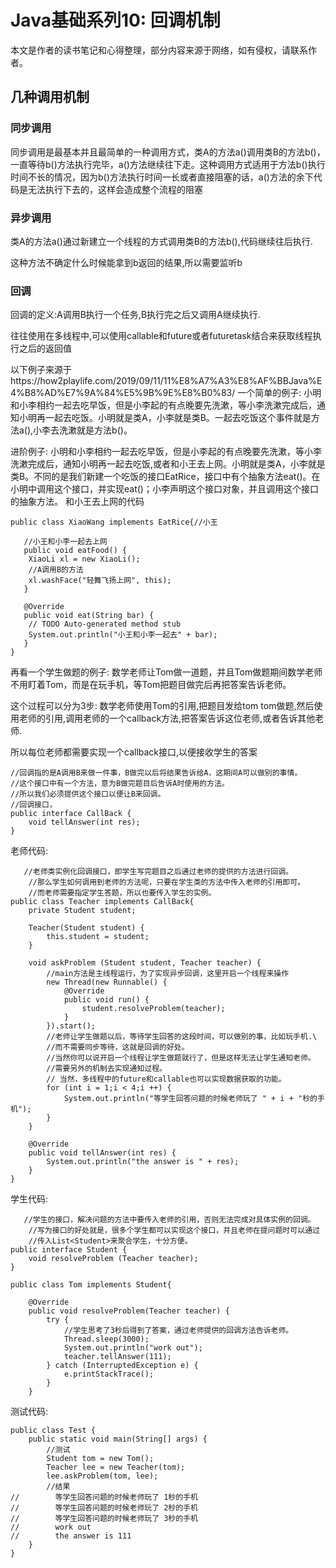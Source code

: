 # Java基础系列10: 回调机制
本文是作者的读书笔记和心得整理，部分内容来源于网络，如有侵权，请联系作者。

## 几种调用机制
### 同步调用
同步调用是最基本并且最简单的一种调用方式，类A的方法a()调用类B的方法b()，一直等待b()方法执行完毕，a()方法继续往下走。这种调用方式适用于方法b()执行时间不长的情况，因为b()方法执行时间一长或者直接阻塞的话，a()方法的余下代码是无法执行下去的，这样会造成整个流程的阻塞

### 异步调用
类A的方法a()通过新建立一个线程的方式调用类B的方法b(),代码继续往后执行.

这种方法不确定什么时候能拿到b返回的结果,所以需要监听b

### 回调
回调的定义:A调用B执行一个任务,B执行完之后又调用A继续执行.

往往使用在多线程中,可以使用callable和future或者futuretask结合来获取线程执行之后的返回值

以下例子来源于https://how2playlife.com/2019/09/11/11%E8%A7%A3%E8%AF%BBJava%E4%B8%AD%E7%9A%84%E5%9B%9E%E8%B0%83/
一个简单的例子:
小明和小李相约一起去吃早饭，但是小李起的有点晚要先洗漱，等小李洗漱完成后，通知小明再一起去吃饭。小明就是类A，小李就是类B。一起去吃饭这个事件就是方法a(),小李去洗漱就是方法b()。

进阶例子:
小明和小李相约一起去吃早饭，但是小李起的有点晚要先洗漱，等小李洗漱完成后，通知小明再一起去吃饭,或者和小王去上网。小明就是类A，小李就是类B。不同的是我们新建一个吃饭的接口EatRice，接口中有个抽象方法eat()。在小明中调用这个接口，并实现eat()；小李声明这个接口对象，并且调用这个接口的抽象方法。
和小王去上网的代码
```
public class XiaoWang implements EatRice{//小王

   //小王和小李一起去上网
   public void eatFood() {
    XiaoLi xl = new XiaoLi();
    //A调用B的方法
    xl.washFace("轻舞飞扬上网", this);
   }

   @Override
   public void eat(String bar) {
    // TODO Auto-generated method stub
    System.out.println("小王和小李一起去" + bar);
   }
}
```

再看一个学生做题的例子:
数学老师让Tom做一道题，并且Tom做题期间数学老师不用盯着Tom，而是在玩手机，等Tom把题目做完后再把答案告诉老师。

这个过程可以分为3步:
数学老师使用Tom的引用,把题目发给tom
tom做题,然后使用老师的引用,调用老师的一个callback方法,把答案告诉这位老师,或者告诉其他老师.

所以每位老师都需要实现一个callback接口,以便接收学生的答案
```
//回调指的是A调用B来做一件事，B做完以后将结果告诉给A，这期间A可以做别的事情。
//这个接口中有一个方法，意为B做完题目后告诉A时使用的方法。
//所以我们必须提供这个接口以便让B来回调。
//回调接口，
public interface CallBack {
    void tellAnswer(int res);
}
```

老师代码:
```
   //老师类实例化回调接口，即学生写完题目之后通过老师的提供的方法进行回调。
    //那么学生如何调用到老师的方法呢，只要在学生类的方法中传入老师的引用即可。
    //而老师需要指定学生答题，所以也要传入学生的实例。
public class Teacher implements CallBack{
    private Student student;

    Teacher(Student student) {
        this.student = student;
    }

    void askProblem (Student student, Teacher teacher) {
        //main方法是主线程运行，为了实现异步回调，这里开启一个线程来操作
        new Thread(new Runnable() {
            @Override
            public void run() {
                student.resolveProblem(teacher);
            }
        }).start();
        //老师让学生做题以后，等待学生回答的这段时间，可以做别的事，比如玩手机.\
        //而不需要同步等待，这就是回调的好处。
        //当然你可以说开启一个线程让学生做题就行了，但是这样无法让学生通知老师。
        //需要另外的机制去实现通知过程。
        // 当然，多线程中的future和callable也可以实现数据获取的功能。
        for (int i = 1;i < 4;i ++) {
            System.out.println("等学生回答问题的时候老师玩了 " + i + "秒的手机");
        }
    }

    @Override
    public void tellAnswer(int res) {
        System.out.println("the answer is " + res);
    }
}
```

学生代码:
```
   //学生的接口，解决问题的方法中要传入老师的引用，否则无法完成对具体实例的回调。
    //写为接口的好处就是，很多个学生都可以实现这个接口，并且老师在提问题时可以通过
    //传入List<Student>来聚合学生，十分方便。
public interface Student {
    void resolveProblem (Teacher teacher);
}

public class Tom implements Student{

    @Override
    public void resolveProblem(Teacher teacher) {
        try {
            //学生思考了3秒后得到了答案，通过老师提供的回调方法告诉老师。
            Thread.sleep(3000);
            System.out.println("work out");
            teacher.tellAnswer(111);
        } catch (InterruptedException e) {
            e.printStackTrace();
        }
    }
```

测试代码:
```
public class Test {
    public static void main(String[] args) {
        //测试
        Student tom = new Tom();
        Teacher lee = new Teacher(tom);
        lee.askProblem(tom, lee);
        //结果
//        等学生回答问题的时候老师玩了 1秒的手机
//        等学生回答问题的时候老师玩了 2秒的手机
//        等学生回答问题的时候老师玩了 3秒的手机
//        work out
//        the answer is 111
    }
}
```
